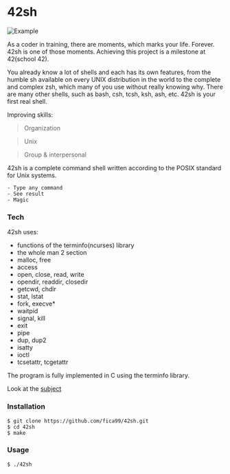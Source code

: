 # 42sh

![Example](https://i.ibb.co/Jt3g7R8/Screen-Shot-2020-11-13-at-2-46-08-PM.png)

As a coder in training, there are moments, which marks your life. Forever. 42sh is one of those moments. Achieving this project is a milestone at 42(school 42).

You already know a lot of shells and each has its own features, from the humble sh available on every UNIX distribution in the world to the complete and complex zsh, which many of you use without really knowing why. There are many other shells, such as bash, csh, tcsh, ksh, ash, etc. 42sh is your first real shell.

Improving skills:

> Organization

> Unix

> Group & interpersonal


42sh is a complete command shell written according to the POSIX standard for Unix systems.

    - Type any command
    - See result
    - Magic

### Tech

42sh uses:
* functions of the terminfo(ncurses) library
* the whole man 2 section
* malloc, free
* access
* open, close, read, write
* opendir, readdir, closedir
* getcwd, chdir
* stat, lstat
* fork, execve*
* waitpid
* signal, kill
* exit
* pipe
* dup, dup2
* isatty
* ioctl
* tcsetattr, tcgetattr

The program is fully implemented in C using the terminfo library.

Look at the [subject](https://cdn.intra.42.fr/pdf/pdf/2362/42sh.en.pdf)

### Installation

```
$ git clone https://github.com/fica99/42sh.git
$ cd 42sh
$ make
```

### Usage

```
$ ./42sh
```
